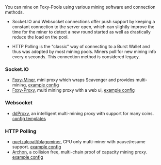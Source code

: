 You can mine on Foxy-Pools using various mining software and connection methods.

- Socket.IO and Websocket connections offer push support by keeping a constant connection to the server open, which can slightly improve the time for the miner to detect a new round started as well as drastically reduce the load on the pool.

- HTTP Polling is the "classic" way of connecting to a Burst Wallet and thus was adopted by most mining pools. Miners poll for new mining info every x seconds. This connection method is considered legacy.

### Socket.IO

- [Foxy-Miner](../foxy-miner/index.md), mini proxy which wraps Scavenger and provides multi-mining, [example config](../foxy-miner/configuration.md#configuration-example)
- [Foxy-Proxy](../foxy-proxy/index.md), multi mining proxy with a web ui, [example config](../foxy-proxy/configuration.md#configuration-example)

### Websocket

- [ddProxy](http://www.ddproxy.sg/index_en.html#download), an intelligent multi-mining proxy with support for many coins. [config templates](http://www.ddproxy.sg/index_en.html#template)

### HTTP Polling

- [quetzalcoatl/blagominer](https://github.com/quetzalcoatl/blagominer/releases), CPU only multi-miner with pause/resume support. [example config](../../assets/example/config/quetzalcoatl-blagominer/miner.conf)
- [Archon](http://archonproxy.info/download), a collision free, multi-chain proof of capacity mining proxy. [example config](../../assets/example/config/archon/archon.yaml)
